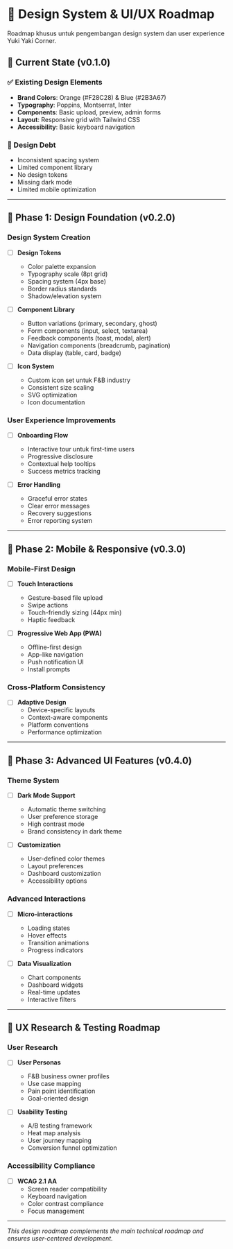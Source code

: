 # 🎨 Design System & UI/UX Roadmap

Roadmap khusus untuk pengembangan design system dan user experience Yuki Yaki Corner.

## 🎯 Current State (v0.1.0)

### ✅ Existing Design Elements

- **Brand Colors**: Orange (#F28C28) & Blue (#2B3A67)
- **Typography**: Poppins, Montserrat, Inter
- **Components**: Basic upload, preview, admin forms
- **Layout**: Responsive grid with Tailwind CSS
- **Accessibility**: Basic keyboard navigation

### 🚧 Design Debt

- Inconsistent spacing system
- Limited component library
- No design tokens
- Missing dark mode
- Limited mobile optimization

---

## 🎨 Phase 1: Design Foundation (v0.2.0)

### Design System Creation

- [ ] **Design Tokens**
  - Color palette expansion
  - Typography scale (8pt grid)
  - Spacing system (4px base)
  - Border radius standards
  - Shadow/elevation system

- [ ] **Component Library**
  - Button variations (primary, secondary, ghost)
  - Form components (input, select, textarea)
  - Feedback components (toast, modal, alert)
  - Navigation components (breadcrumb, pagination)
  - Data display (table, card, badge)

- [ ] **Icon System**
  - Custom icon set untuk F&B industry
  - Consistent size scaling
  - SVG optimization
  - Icon documentation

### User Experience Improvements

- [ ] **Onboarding Flow**
  - Interactive tour untuk first-time users
  - Progressive disclosure
  - Contextual help tooltips
  - Success metrics tracking

- [ ] **Error Handling**
  - Graceful error states
  - Clear error messages
  - Recovery suggestions
  - Error reporting system

---

## 📱 Phase 2: Mobile & Responsive (v0.3.0)

### Mobile-First Design

- [ ] **Touch Interactions**
  - Gesture-based file upload
  - Swipe actions
  - Touch-friendly sizing (44px min)
  - Haptic feedback

- [ ] **Progressive Web App (PWA)**
  - Offline-first design
  - App-like navigation
  - Push notification UI
  - Install prompts

### Cross-Platform Consistency

- [ ] **Adaptive Design**
  - Device-specific layouts
  - Context-aware components
  - Platform conventions
  - Performance optimization

---

## 🌙 Phase 3: Advanced UI Features (v0.4.0)

### Theme System

- [ ] **Dark Mode Support**
  - Automatic theme switching
  - User preference storage
  - High contrast mode
  - Brand consistency in dark theme

- [ ] **Customization**
  - User-defined color themes
  - Layout preferences
  - Dashboard customization
  - Accessibility options

### Advanced Interactions

- [ ] **Micro-interactions**
  - Loading states
  - Hover effects
  - Transition animations
  - Progress indicators

- [ ] **Data Visualization**
  - Chart components
  - Dashboard widgets
  - Real-time updates
  - Interactive filters

---

## 🧪 UX Research & Testing Roadmap

### User Research

- [ ] **User Personas**
  - F&B business owner profiles
  - Use case mapping
  - Pain point identification
  - Goal-oriented design

- [ ] **Usability Testing**
  - A/B testing framework
  - Heat map analysis
  - User journey mapping
  - Conversion funnel optimization

### Accessibility Compliance

- [ ] **WCAG 2.1 AA**
  - Screen reader compatibility
  - Keyboard navigation
  - Color contrast compliance
  - Focus management

---

_This design roadmap complements the main technical roadmap and ensures user-centered development._

